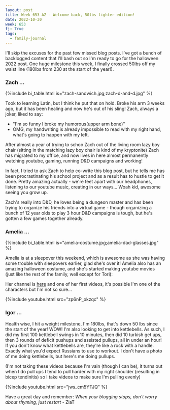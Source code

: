 ```yaml
---
layout: post
title: Week 653 AZ - Welcome back, 50lbs lighter edition!
date: 2022-10-30
week: 653
fj: True
tags:
  - family-journal
---
```

I'll skip the excuses for the past few missed blog posts. I've got a bunch of backlogged content that I'll bash out so I'm ready to go for the halloween 2022 post. One huge milestone this week, I finally crossed 50lbs off my waist line (180lbs from 230 at the start of the year!).


### Zach ...

{%include bi_table.html is="zach-sandwich.jpg;zach-d-and-d.jpg" %}

Took to learning Latin, but I think he put that on hold.
Broke his arm 3 weeks ago, but it has been healing and now he's out of his sling!   Zach, always a joker, liked to say:

* "I'm so funny I broke my humorous(upper arm bone)"
* OMG, my handwriting is already impossible to read with my right hand, what's going to happen with my left.

After almost a year of trying to schoo Zach out of the living room lazy boy chair (sitting in the matching lazy boy chair is kind of my kryptonite) Zach has migrated to my office, and now lives in here almost permanently watching youtube, gaming, running D&D campaigns and working!

In fact, I tried to ask Zach to help co-write this blog post, but he tells me has been procrastinating his school project and as a result has to hustle to get it done. Pretty amazing actually - we're feet apart with our headphones, listening to our youtube music, creating in our ways... Woah kid, awesome seeing you grow up.

Zach's really into D&D, he loves being a dungeon master and has been trying to organize his friends into a virtual game - though organizing a bunch of 12 year olds to play 3 hour D&D campaigns is tough, but he's gotten a few games together already.

### Amelia ...

{%include bi_table.html is="amelia-costume.jpg;amelia-dad-glasses.jpg" %}

Amelia is at a sleepover this weekend, which is awesome as she was having some trouble with sleepovers earlier, glad she's over it! Amelia also has an amazing halloween costume, and she's started making youtube movies (just like the rest of the family, well except for Tori):

Her channel is [here](https://www.youtube.com/channel/UCUmXIPM9XtmEQKUg48D_ecg) and one of her first videos, it's possible I'm one of the characters but I'm not so sure...

{%include youtube.html src="zp6nP_okzqc" %}

### Igor ...

Health wise, I hit a weight milestone, I'm 180lbs, that's down 50 lbs since the start of the year! WOW! I'm also looking to get into kettlebells. As such, I did my first 100 kettlebell swings in 10 minutes, then did 10 turkish get ups, then 3 rounds of deficit pushups and assisted pullups, all in under an hour! If you don't know what kettlebells are, they're like a rock with a handle. Exactly what you'd expect Russians to use to workout. I don't have a photo of me doing kettlebells, but here's me doing pullups.

(I'm not taking these videos because I'm vain (though I can be), it turns out when I do pull ups I tend to pull harder with my right shoulder (resulting in bicep tendinitis) so I take videos to make sure I'm pulling evenly)

{%include youtube.html src="jws_cm5YTJQ" %}

Have a great day and remember: _When your blogging stops, don't worry about rhyming, just restart_ - ZiaT

